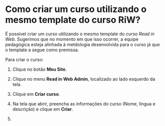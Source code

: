 # Como criar um curso utilizando o mesmo template do curso RiW?

É possível criar um curso utilizando o mesmo template do curso *Read in Web*. Sugerimos que no momento em que isso ocorrer, a equipe pedagógica esteja alinhada à metdologia desenvolvida para o curso já que o template a segue como premissa.

Para criar o curso:

1. Clique no botão **Meu Site**.

2. Clique no menu **Read in Web Admin**, localizado ao lado esquerdo da tela.

2. Clique em **Criar curso**.

3. Na tela que abrir, preencha as informações do curso (Nome, língua e descrição) e clique em **Criar**.

4. 

